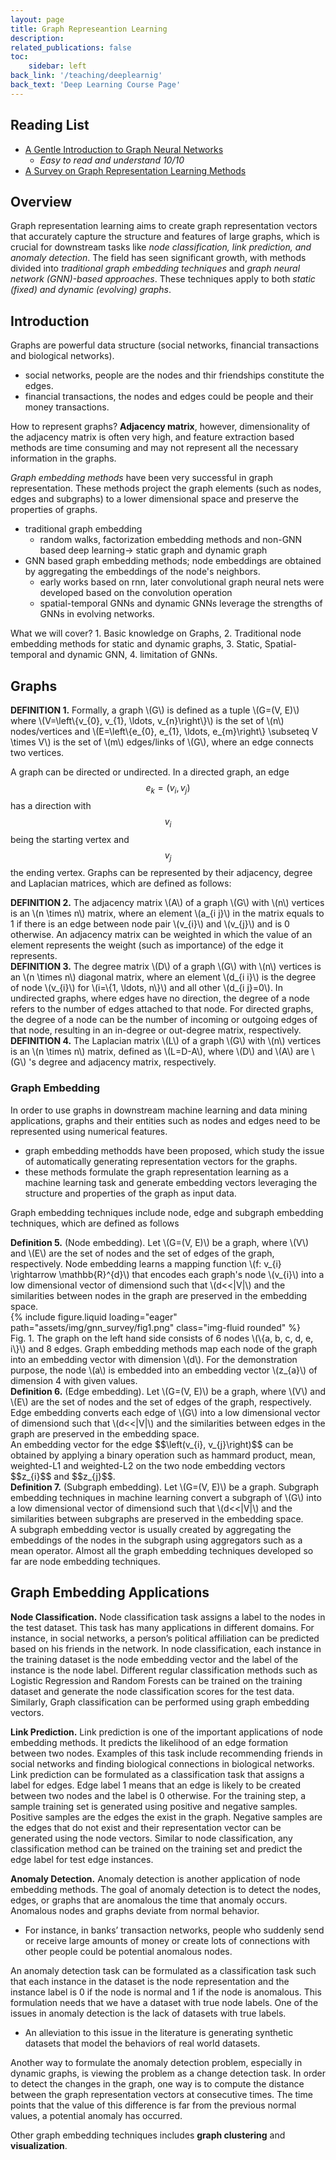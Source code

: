 ```yaml
---
layout: page
title: Graph Represeantion Learning
description: 
related_publications: false
toc:
    sidebar: left
back_link: '/teaching/deeplearnig'
back_text: 'Deep Learning Course Page'
---
```


## Reading List
- [A Gentle Introduction to Graph Neural Networks](https://distill.pub/2021/gnn-intro/)
  - *Easy to read and understand 10/10*
- [A Survey on Graph Representation Learning Methods](https://arxiv.org/abs/2204.01855)

## Overview

Graph representation learning aims to create graph representation vectors that accurately capture the structure and features of large graphs, which is crucial for downstream tasks like *node classification, link prediction, and anomaly detection*. The field has seen significant growth, with methods divided into *traditional graph embedding techniques* and *graph neural network (GNN)-based approaches*. These techniques apply to both *static (fixed) and dynamic (evolving) graphs*. 

## Introduction

Graphs are powerful data structure (social networks, financial transactions and biological networks).
- social networks, people are the nodes and thir friendships constitute the edges.
- financial transactions, the nodes and edges could be people and their money transactions.

How to represent graphs? **Adjacency matrix**, however, dimensionality of the adjacency matrix is often very high, and feature extraction based methods are time consuming and may not represent all the necessary information in the graphs.

*Graph embedding methods* have been very successful in graph representation. These methods project the graph elements (such as nodes, edges and subgraphs) to a lower dimensional space and preserve the properties of graphs.
- traditional graph embedding
  - random walks, factorization embedding methods and non-GNN based deep learning&#8594; static graph and dynamic graph
- GNN based graph embedding methods; node embeddings are obtained by aggregating the embeddings of the node's neighbors.
  - early works based on rnn, later convolutional graph neural nets were developed based on the convolution operation
  - spatial-temporal GNNs and dynamic GNNs leverage the strengths of GNNs in evolving networks.
  
What we will cover? 1. Basic knowledge on Graphs, 2. Traditional node embedding methods for static and dynamic graphs, 3. Static, Spatial-temporal and dynamic GNN, 4. limitation of GNNs.
## Graphs
<div class="definition-box">
<b>DEFINITION 1.</b> Formally, a graph \(G\) is defined as a tuple \(G=(V, E)\) where \(V=\left\{v_{0}, v_{1}, \ldots, v_{n}\right\}\) is the set of \(n\) nodes/vertices
and \(E=\left\{e_{0}, e_{1}, \ldots, e_{m}\right\} \subseteq V \times V\) is the set of \(m\) edges/links of \(G\), where an edge connects two vertices.
</div>

A graph can be directed or undirected. In a directed graph, an edge $$e_{k}=\left(v_{i}, v_{j}\right)$$ has a direction with $$v_{i}$$ being the starting vertex and $$v_{j}$$ the ending vertex. Graphs can be represented by their adjacency, degree and Laplacian matrices, which are defined as follows:

<div class ="definition-box">
<b>DEFINITION 2.</b> The adjacency matrix \(A\) of a graph \(G\) with \(n\) vertices is an \(n \times n\) matrix, where an element \(a_{i j}\) in the
matrix equals to 1 if there is an edge between node pair \(v_{i}\) and \(v_{j}\) and is 0 otherwise. An adjacency matrix can be weighted
in which the value of an element represents the weight (such as importance) of the edge it represents.
</div>

<div class ="definition-box">
<b>DEFINITION 3.</b> The degree matrix \(D\) of a graph \(G\) with \(n\) vertices is an \(n \times n\) diagonal matrix, where an element \(d_{i i}\) is
the degree of node \(v_{i}\) for \(i=\{1, \ldots, n\}\) and all other \(d_{i j}=0\). In undirected graphs, where edges have no direction, the degree
of a node refers to the number of edges attached to that node. For directed graphs, the degree of a node can be the number of
incoming or outgoing edges of that node, resulting in an in-degree or out-degree matrix, respectively.
</div>

<div class ="definition-box">
<b>DEFINITION 4.</b> The Laplacian matrix \(L\) of a graph \(G\) with \(n\) vertices is an \(n \times n\) matrix, defined as \(L=D-A\), where \(D\) and \(A\) are \(G\) 's degree and adjacency matrix, respectively.
</div>

### Graph Embedding

In order to use graphs in downstream machine learning and data mining applications, graphs and their entities such as nodes and edges need to be represented using numerical features. 
  - graph embedding methodds have been proposed, which study the issue of automatically generating representation vectors for the graphs.
  - these methods formulate the graph representation learning as a machine learning task and generate embedding vectors leveraging the structure and properties of the graph as input data.

Graph embedding techniques include node, edge and subgraph embedding techniques, which are defined as follows

<div class ="definition-box">
<b>Definition 5.</b> (Node embedding). Let \(G=(V, E)\) be a graph, where \(V\) and \(E\) are the set of nodes and the set of edges of the graph, respectively. Node embedding learns a mapping function \(f: v_{i} \rightarrow \mathbb{R}^{d}\) that encodes each graph's node \(v_{i}\) into a
low dimensional vector of dimensiond such that \(d<<|V|\) and the similarities between nodes in the graph are preserved in the embedding space.
</div>
<div class="row mt-3">
    <div class="col-sm mt-3 mt-md-0">
        {% include figure.liquid loading="eager" path="assets/img/gnn_survey/fig1.png" class="img-fluid rounded" %}
    </div>
</div>
<div class="caption">
Fig. 1. The graph on the left hand side consists of 6 nodes \(\{a, b, c, d, e, i\}\) and 8 edges. Graph embedding methods map each node of
the graph into an embedding vector with dimension \(d\). For the demonstration purpose, the node \(a\) is embedded into an embedding
vector \(z_{a}\) of dimension 4 with given values.
</div>
<div class ="definition-box">
<b>Definition 6.</b> (Edge embedding). Let \(G=(V, E)\) be a graph, where \(V\) and \(E\) are the set of nodes and the set of edges of
the graph, respectively. Edge embedding converts each edge of \(G\) into a low dimensional vector of dimensiond such that
\(d<<|V|\) and the similarities between edges in the graph are preserved in the embedding space.
</div>
An embedding vector for the edge $$\left(v_{i}, v_{j}\right)$$ can be obtained by applying a binary operation such as hammard product, mean, weighted-L1 and weighted-L2 on the two node embedding vectors $$z_{i}$$ and $$z_{j}$$.
<div class ="definition-box">
<b>Definition 7.</b> (Subgraph embedding). Let \(G=(V, E)\) be a graph. Subgraph embedding techniques in machine learning convert a subgraph of \(G\) into a low dimensional vector of dimensiond such that \(d<<|V|\) and the similarities between subgraphs are preserved in the embedding space.
</div>
A subgraph embedding vector is usually created by aggregating the embeddings of the nodes in the subgraph using aggregators such as a mean operator. Almost all the graph embedding techniques developed so far are node embedding techniques.

## Graph Embedding Applications
**Node Classification.** Node classification task assigns a label to the nodes in the test dataset. This task has many applications in different domains. For instance, in social networks, a person’s political affiliation can be predicted based on his friends in the network. In node classification, each instance in the training dataset is the node embedding vector and the label of the instance is the node label. Different regular classification methods such as Logistic Regression and Random Forests can be trained on the training dataset and generate the node classification scores for the test data. Similarly, Graph classification can be performed using graph embedding vectors.

**Link Prediction.** Link prediction is one of the important applications of node embedding methods. It predicts the likelihood of an edge formation between two nodes. Examples of this task include recommending friends in social networks and finding biological connections in biological networks. Link prediction can be formulated as a classification task that assigns a label for edges. Edge label 1 means that an edge is likely to be created between two nodes and the label is 0 otherwise. For the training step, a sample training set is generated using positive and negative samples. Positive samples are the edges the exist in the graph. Negative samples are the edges that do not exist and their representation vector can be generated using the node vectors. Similar to node classification, any classification method can be trained on the training set and predict the edge label for test edge instances.

**Anomaly Detection.** Anomaly detection is another application of node embedding methods. The goal of anomaly detection is to detect the nodes, edges, or graphs that are anomalous the time that anomaly occurs. Anomalous nodes and graphs deviate from normal behavior. 
- For instance, in banks’ transaction networks, people who suddenly send or receive large amounts of money or create lots of connections with other people could be potential anomalous nodes.
  
An anomaly detection task can be formulated as a classification task such that each instance in the dataset is the node representation and the instance label is 0 if the node is normal and 1 if the node is anomalous. This formulation needs that we have a dataset with true node labels. One of the issues in anomaly detection is the lack of datasets with true labels.
- An alleviation to this issue in the literature is generating synthetic datasets that model the behaviors of real world datasets.

Another way to formulate the anomaly detection problem, especially in dynamic graphs, is viewing the problem as a change detection task. In order to detect the changes in the graph, one way is to compute the distance between the graph representation vectors at consecutive times. The time points that the value of this difference is far from the previous normal values, a potential anomaly has occurred.

Other graph embedding techniques includes **graph clustering** and **visualization**.


